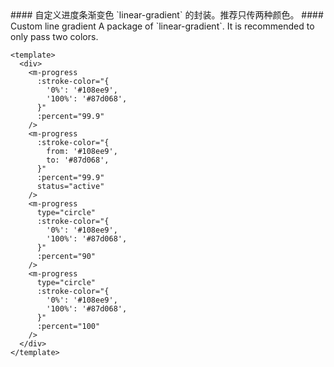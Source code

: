 <cn>
#### 自定义进度条渐变色
`linear-gradient` 的封装。推荐只传两种颜色。
</cn>

<us>
#### Custom line gradient
A package of `linear-gradient`. It is recommended to only pass two colors.
</us>

```vue
<template>
  <div>
    <m-progress
      :stroke-color="{
        '0%': '#108ee9',
        '100%': '#87d068',
      }"
      :percent="99.9"
    />
    <m-progress
      :stroke-color="{
        from: '#108ee9',
        to: '#87d068',
      }"
      :percent="99.9"
      status="active"
    />
    <m-progress
      type="circle"
      :stroke-color="{
        '0%': '#108ee9',
        '100%': '#87d068',
      }"
      :percent="90"
    />
    <m-progress
      type="circle"
      :stroke-color="{
        '0%': '#108ee9',
        '100%': '#87d068',
      }"
      :percent="100"
    />
  </div>
</template>
```
